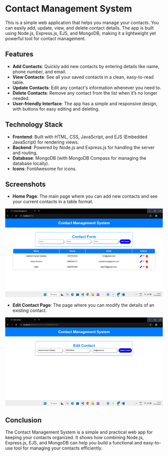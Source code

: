 # Contact Management System

This is a simple web application that helps you manage your contacts. You can easily add, update, view, and delete contact details. The app is built using Node.js, Express.js, EJS, and MongoDB, making it a lightweight yet powerful tool for contact management.

## Features
- **Add Contacts**: Quickly add new contacts by entering details like name, phone number, and email.
- **View Contacts**: See all your saved contacts in a clean, easy-to-read table.
- **Update Contacts**: Edit any contact's information whenever you need to.
- **Delete Contacts**: Remove any contact from the list when it’s no longer needed.
- **User-friendly Interface**: The app has a simple and responsive design, with buttons for easy editing and deleting.

## Technology Stack
- **Frontend**: Built with HTML, CSS, JavaScript, and EJS (Embedded JavaScript) for rendering views.
- **Backend**: Powered by Node.js and Express.js for handling the server and routing.
- **Database**: MongoDB (with MongoDB Compass for managing the database locally).
- **Icons**: FontAwesome for icons.

## Screenshots
- **Home Page**: The main page where you can add new contacts and see your current contacts in a table format.

<center><img src='images/Home-Page.png' alt='Home Page'></center>

- **Edit Contact Page**: The page where you can modify the details of an existing contact.

<center><img src='images/Edit-Contact-Page.png' alt='Home Page'></center>

## Conclusion
The Contact Management System is a simple and practical web app for keeping your contacts organized. It shows how combining Node.js, Express.js, EJS, and MongoDB can help you build a functional and easy-to-use tool for managing your contacts efficiently.